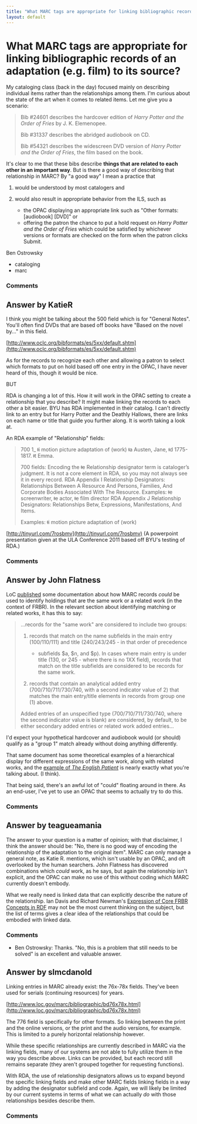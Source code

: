 ```yaml
---
title: "What MARC tags are appropriate for linking bibliographic records of an adaptation (e.g. film) to its source?"
layout: default
---
```

What MARC tags are appropriate for linking bibliographic records of an adaptation (e.g. film) to its source?
=====================
My cataloging class (back in the day) focused mainly on describing
individual items rather than the relationships among them. I'm curious
about the state of the art when it comes to related items. Let me give
you a scenario:

> Bib \#24601 describes the hardcover edition of *Harry Potter and the
> Order of Fries* by J. K. Elemenopee.
>
> Bib \#31337 describes the abridged audiobook on CD.
>
> Bib \#54321 describes the widescreen DVD version of *Harry Potter and
> the Order of Fries*, the film based on the book.

It's clear to me that these bibs describe **things that are related to
each other in an important way**. But is there a good way of describing
that relationship in MARC? By "a good way" I mean a practice that

1.  would be understood by most catalogers and
2.  would also result in appropriate behavior from the ILS, such as

    -   the OPAC displaying an appropriate link such as "Other formats:
        [audiobook] [DVD]" or
    -   offering the patron the chance to put a hold request on *Harry
        Potter and the Order of Fries* which could be satisfied by
        whichever versions or formats are checked on the form when the
        patron clicks Submit.



Ben Ostrowsky

<ul class="tags"><li class="tag">cataloging</li><li class="tag">marc</li></ul>

### Comments ###


Answer by KatieR
----------------
I think you might be talking about the 500 field which is for "General
Notes". You'll often find DVDs that are based off books have "Based on
the novel by..." in this field.

[http://www.oclc.org/bibformats/es/5xx/default.shtm](http://www.oclc.org/bibformats/es/5xx/default.shtm)

As for the records to recognize each other and allowing a patron to
select which formats to put on hold based off one entry in the OPAC, I
have never heard of this, though it would be nice.

BUT

RDA is changing a lot of this. How it will work in the OPAC setting to
create a relationship that you describe? It might make linking the
records to each other a bit easier. BYU has RDA implemented in their
catalog. I can't directly link to an entry but for Harry Potter and the
Deathly Hallows, there are links on each name or title that guide you
further along. It is worth taking a look at.

An RDA example of "Relationship" fields:

> 700 1\_ ǂi motion picture adaptation of (work) ǂa Austen, Jane, ǂd
> 1775-1817. ǂt Emma.
>
> 700 fields: Encoding the ǂe Relationship designator term is
> cataloger’s judgment. It is not a core element in RDA, so you may not
> always see it in every record. RDA Appendix I Relationship
> Designators: Relationships Between A Resource And Persons, Families,
> And Corporate Bodies Associated With The Resource. Examples: ǂe
> screenwriter, ǂe actor, ǂe film director RDA Appendix J Relationship
> Designators: Relationships Betw, Expressions, Manifestations, And
> Items.
>
> Examples: ǂi motion picture adaptation of (work)

[http://tinyurl.com/7rosbmv](http://tinyurl.com/7rosbmv) (A powerpoint
presentation given at the ULA Conference 2011 based off BYU's testing of
RDA.)

### Comments ###

Answer by John Flatness
----------------
LoC
[published](http://www.loc.gov/marc/marc-functional-analysis/multiple-versions.html)
some documentation about how MARC records *could* be used to identify
holdings that are the same work or a related work (in the context of
FRBR). In the relevant section about identifying matching or related
works, it has this to say:

> ...records for the "same work" are considered to include two groups:
>
> 1.  records that match on the name subfields in the main entry
>     (100/110/111) and title (240/243/245 - in that order of precedence
>     - subfields \$a, \$n, and \$p). In cases where main entry is under
>     title (130, or 245 - where there is no 1XX field), records that
>     match on the title subfields are considered to be records for the
>     same work.
>
> 2.  records that contain an analytical added entry
>     (700/710/711/730/740, with a second indicator value of 2) that
>     matches the main entry/title elements in records from group one
>     (1) above.
>
> Added entries of an unspecified type (700/710/711/730/740, where the
> second indicator value is blank) are considered, by default, to be
> either secondary added entries or related work added entries...

I'd expect your hypothetical hardcover and audiobook would (or should)
qualify as a "group 1" match already without doing anything differently.

That same document has some theoretical examples of a hierarchical
display for different expressions of the same work, along with related
works, and the [example of *The English
Patient*](http://www.loc.gov/marc/marc-functional-analysis/multiple-versions.html#english-patient)
is nearly exactly what you're talking about. (I think).

That being said, there's an awful lot of "could" floating around in
there. As an end-user, I've yet to use an OPAC that seems to actually
try to do this.

### Comments ###

Answer by teagueamania
----------------
The answer to your question is a matter of opinion; with that
disclaimer, I think the answer should be: "No, there is no good way of
encoding the relationship of the adaptation to the original item". MARC
can only manage a general note, as Katie R. mentions, which isn't usable
by an OPAC, and oft overlooked by the human searchers. John Flatness has
discovered combinations which *could* work, as he says, but again the
relationship isn't explicit, and the OPAC can make no use of this
without coding which MARC currently doesn't embody.

What we really need is linked data that can explicitly describe the
nature of the relationship. Ian Davis and Richard Newman's [Expression
of Core FRBR Concepts in RDF](http://vocab.org/frbr/core.html) may not
be the most current thinking on the subject, but the list of terms gives
a clear idea of the relationships that could be embodied with linked
data.

### Comments ###
* Ben Ostrowsky: Thanks. "No, this is a problem that still needs to be solved" is an
excellent and valuable answer.

Answer by slmcdanold
----------------
Linking entries in MARC already exist: the 76x-78x fields. They've been
used for serials (continuing resources) for years.

[http://www.loc.gov/marc/bibliographic/bd76x78x.html](http://www.loc.gov/marc/bibliographic/bd76x78x.html)

The 776 field is specifically for other formats. So linking between the
print and the online versions, or the print and the audio versions, for
example. This is limited to a purely horizontal relationship however.

While these specific relationships are currently described in MARC via
the linking fields, many of our systems are not able to fully utilize
them in the way you describe above. Links can be provided, but each
record still remains separate (they aren't grouped together for
requesting functions).

With RDA, the use of relationship designators allows us to expand beyond
the specific linking fields and make other MARC fields linking fields in
a way by adding the designator subfield and code. Again, we will likely
be limited by our current systems in terms of what we can actually *do*
with those relationships besides describe them.

### Comments ###


